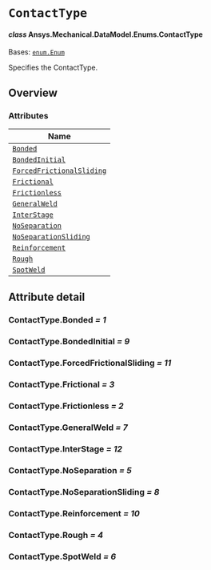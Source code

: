 # `ContactType`

<a id="ansys.mechanical.stubs.v242.Ansys.Mechanical.DataModel.Enums.ContactType"></a>

#### *class* Ansys.Mechanical.DataModel.Enums.ContactType

Bases: [`enum.Enum`](https://docs.python.org/3/library/enum.html#enum.Enum)

Specifies the ContactType.

<!-- !! processed by numpydoc !! -->

<a id="overview"></a>

## Overview

### Attributes

| Name |
| ------------------------------------------------------------------- |
| [`Bonded`](#ContactType.Bonded) |
| [`BondedInitial`](#ContactType.BondedInitial) |
| [`ForcedFrictionalSliding`](#ContactType.ForcedFrictionalSliding) |
| [`Frictional`](#ContactType.Frictional) |
| [`Frictionless`](#ContactType.Frictionless) |
| [`GeneralWeld`](#ContactType.GeneralWeld) |
| [`InterStage`](#ContactType.InterStage) |
| [`NoSeparation`](#ContactType.NoSeparation) |
| [`NoSeparationSliding`](#ContactType.NoSeparationSliding) |
| [`Reinforcement`](#ContactType.Reinforcement) |
| [`Rough`](#ContactType.Rough) |
| [`SpotWeld`](#ContactType.SpotWeld) |

<a id="attribute-detail"></a>

## Attribute detail

<a id="ContactType.Bonded"></a>

### ContactType.Bonded *= 1*

<a id="ContactType.BondedInitial"></a>

### ContactType.BondedInitial *= 9*

<a id="ContactType.ForcedFrictionalSliding"></a>

### ContactType.ForcedFrictionalSliding *= 11*

<a id="ContactType.Frictional"></a>

### ContactType.Frictional *= 3*

<a id="ContactType.Frictionless"></a>

### ContactType.Frictionless *= 2*

<a id="ContactType.GeneralWeld"></a>

### ContactType.GeneralWeld *= 7*

<a id="ContactType.InterStage"></a>

### ContactType.InterStage *= 12*

<a id="ContactType.NoSeparation"></a>

### ContactType.NoSeparation *= 5*

<a id="ContactType.NoSeparationSliding"></a>

### ContactType.NoSeparationSliding *= 8*

<a id="ContactType.Reinforcement"></a>

### ContactType.Reinforcement *= 10*

<a id="ContactType.Rough"></a>

### ContactType.Rough *= 4*

<a id="ContactType.SpotWeld"></a>

### ContactType.SpotWeld *= 6*


